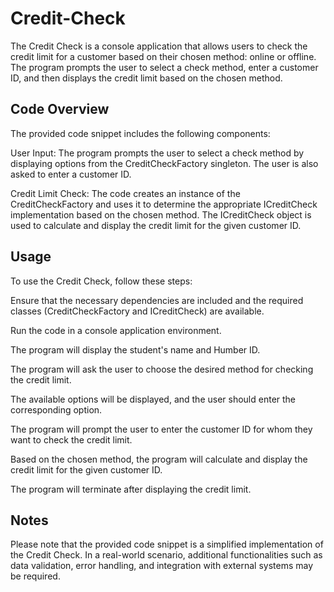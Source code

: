 # Credit-Check

The Credit Check is a console application that allows users to check the credit limit for a customer based on their chosen method: online or offline. The program prompts the user to select a check method, enter a customer ID, and then displays the credit limit based on the chosen method.

## Code Overview
The provided code snippet includes the following components:

User Input: The program prompts the user to select a check method by displaying options from the CreditCheckFactory singleton. The user is also asked to enter a customer ID.

Credit Limit Check: The code creates an instance of the CreditCheckFactory and uses it to determine the appropriate ICreditCheck implementation based on the chosen method. The ICreditCheck object is used to calculate and display the credit limit for the given customer ID.

## Usage
To use the Credit Check, follow these steps:

Ensure that the necessary dependencies are included and the required classes (CreditCheckFactory and ICreditCheck) are available.

Run the code in a console application environment.

The program will display the student's name and Humber ID.

The program will ask the user to choose the desired method for checking the credit limit.

The available options will be displayed, and the user should enter the corresponding option.

The program will prompt the user to enter the customer ID for whom they want to check the credit limit.

Based on the chosen method, the program will calculate and display the credit limit for the given customer ID.

The program will terminate after displaying the credit limit.

## Notes
Please note that the provided code snippet is a simplified implementation of the Credit Check. In a real-world scenario, additional functionalities such as data validation, error handling, and integration with external systems may be required.
